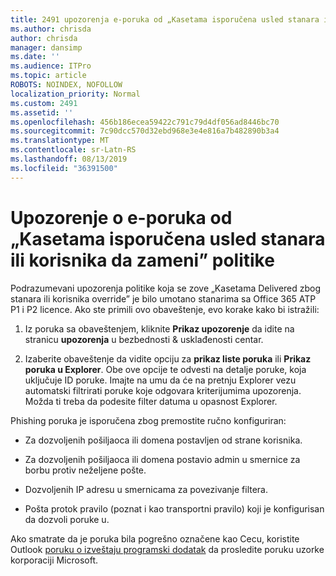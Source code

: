 ```yaml
---
title: 2491 upozorenja e-poruka od „Kasetama isporučena usled stanara ili korisnika da zameni” politike
ms.author: chrisda
author: chrisda
manager: dansimp
ms.date: ''
ms.audience: ITPro
ms.topic: article
ROBOTS: NOINDEX, NOFOLLOW
localization_priority: Normal
ms.custom: 2491
ms.assetid: ''
ms.openlocfilehash: 456b186ecea59422c791c79d4df056ad8446bc70
ms.sourcegitcommit: 7c90dcc570d32ebd968e3e4e816a7b482890b3a4
ms.translationtype: MT
ms.contentlocale: sr-Latn-RS
ms.lasthandoff: 08/13/2019
ms.locfileid: "36391500"
---
```

# <a name="alert-email-messages-from-the-phish-delivered-due-to-tenant-or-user-override-policy"></a>Upozorenje o e-poruka od „Kasetama isporučena usled stanara ili korisnika da zameni” politike

Podrazumevani upozorenja politike koja se zove „Kasetama Delivered zbog stanara ili korisnika override” je bilo umotano stanarima sa Office 365 ATP P1 i P2 licence. Ako ste primili ovo obaveštenje, evo korake kako bi istražili:

1. Iz poruka sa obaveštenjem, kliknite **Prikaz upozorenje** da idite na stranicu **upozorenja** u bezbednosti & usklađenosti centar.

2. Izaberite obaveštenje da vidite opciju za **prikaz liste poruka** ili **Prikaz poruka u Explorer**. Obe ove opcije te odvesti na detalje poruke, koja uključuje ID poruke. Imajte na umu da će na pretnju Explorer vezu automatski filtrirati poruke koje odgovara kriterijumima upozorenja. Možda ti treba da podesite filter datuma u opasnost Explorer.

Phishing poruka je isporučena zbog premostite ručno konfiguriran:

- Za dozvoljenih pošiljaoca ili domena postavljen od strane korisnika.

- Za dozvoljenih pošiljaoca ili domena postavio admin u smernice za borbu protiv neželjene pošte.

- Dozvoljenih IP adresu u smernicama za povezivanje filtera.

- Pošta protok pravilo (poznat i kao transportni pravilo) koji je konfigurisan da dozvoli poruke u.

Ako smatrate da je poruka bila pogrešno označene kao Cecu, koristite Outlook [poruku o izveštaju programski dodatak](https://support.office.com/article/b5caa9f1-cdf3-4443-af8c-ff724ea719d2) da prosledite poruku uzorke korporaciji Microsoft.
